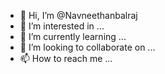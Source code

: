 - 👋 Hi, I’m @Navneethanbalraj
- 👀 I’m interested in ...
- 🌱 I’m currently learning ...
- 💞️ I’m looking to collaborate on ...
- 📫 How to reach me ...

<!---
Navneethanbalraj/Navneethanbalraj is a ✨ special ✨ repository because its `README.md` (this file) appears on your GitHub profile.
You can click the Preview link to take a look at your changes.
--->
